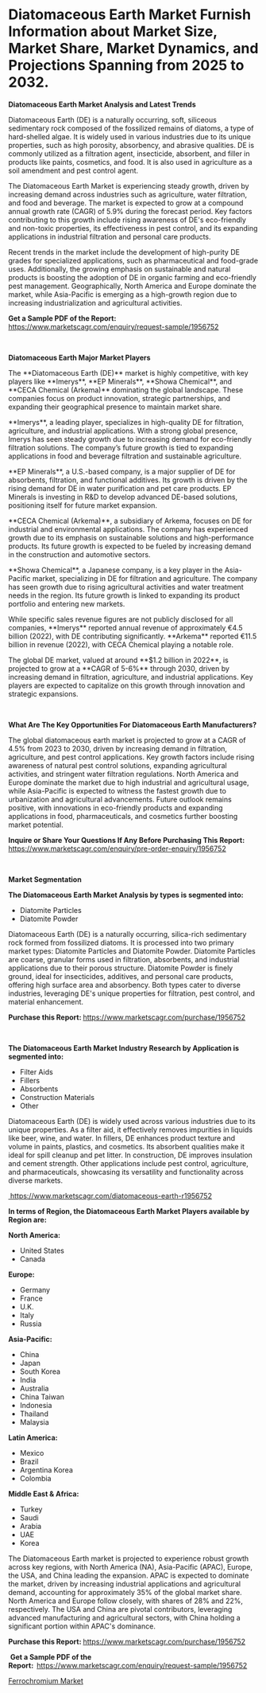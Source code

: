 <p><h1>Diatomaceous Earth Market Furnish Information about Market Size, Market Share, Market Dynamics, and Projections Spanning from 2025 to 2032.</h1></p><p><strong>Diatomaceous Earth Market Analysis and Latest Trends</strong></p>
<p><p>Diatomaceous Earth (DE) is a naturally occurring, soft, siliceous sedimentary rock composed of the fossilized remains of diatoms, a type of hard-shelled algae. It is widely used in various industries due to its unique properties, such as high porosity, absorbency, and abrasive qualities. DE is commonly utilized as a filtration agent, insecticide, absorbent, and filler in products like paints, cosmetics, and food. It is also used in agriculture as a soil amendment and pest control agent.</p><p>The Diatomaceous Earth Market is experiencing steady growth, driven by increasing demand across industries such as agriculture, water filtration, and food and beverage. The market is expected to grow at a compound annual growth rate (CAGR) of 5.9% during the forecast period. Key factors contributing to this growth include rising awareness of DE's eco-friendly and non-toxic properties, its effectiveness in pest control, and its expanding applications in industrial filtration and personal care products.</p><p>Recent trends in the market include the development of high-purity DE grades for specialized applications, such as pharmaceutical and food-grade uses. Additionally, the growing emphasis on sustainable and natural products is boosting the adoption of DE in organic farming and eco-friendly pest management. Geographically, North America and Europe dominate the market, while Asia-Pacific is emerging as a high-growth region due to increasing industrialization and agricultural activities.</p></p>
<p><strong>Get a Sample PDF of the Report:&nbsp;</strong> <a href="https://www.marketscagr.com/enquiry/request-sample/1956752?utm_campaign=1836&utm_medium=2&utm_source=Github&utm_content=ia&utm_term=24012025&utm_id=diatomaceous-earth">https://www.marketscagr.com/enquiry/request-sample/1956752</a></p>
<p>&nbsp;</p>
<p><strong>Diatomaceous Earth Major Market Players</strong></p>
<p><p>The **Diatomaceous Earth (DE)** market is highly competitive, with key players like **Imerys**, **EP Minerals**, **Showa Chemical**, and **CECA Chemical (Arkema)** dominating the global landscape. These companies focus on product innovation, strategic partnerships, and expanding their geographical presence to maintain market share.</p><p>**Imerys**, a leading player, specializes in high-quality DE for filtration, agriculture, and industrial applications. With a strong global presence, Imerys has seen steady growth due to increasing demand for eco-friendly filtration solutions. The company’s future growth is tied to expanding applications in food and beverage filtration and sustainable agriculture.</p><p>**EP Minerals**, a U.S.-based company, is a major supplier of DE for absorbents, filtration, and functional additives. Its growth is driven by the rising demand for DE in water purification and pet care products. EP Minerals is investing in R&D to develop advanced DE-based solutions, positioning itself for future market expansion.</p><p>**CECA Chemical (Arkema)**, a subsidiary of Arkema, focuses on DE for industrial and environmental applications. The company has experienced growth due to its emphasis on sustainable solutions and high-performance products. Its future growth is expected to be fueled by increasing demand in the construction and automotive sectors.</p><p>**Showa Chemical**, a Japanese company, is a key player in the Asia-Pacific market, specializing in DE for filtration and agriculture. The company has seen growth due to rising agricultural activities and water treatment needs in the region. Its future growth is linked to expanding its product portfolio and entering new markets.</p><p>While specific sales revenue figures are not publicly disclosed for all companies, **Imerys** reported annual revenue of approximately €4.5 billion (2022), with DE contributing significantly. **Arkema** reported €11.5 billion in revenue (2022), with CECA Chemical playing a notable role.</p><p>The global DE market, valued at around **$1.2 billion in 2022**, is projected to grow at a **CAGR of 5-6%** through 2030, driven by increasing demand in filtration, agriculture, and industrial applications. Key players are expected to capitalize on this growth through innovation and strategic expansions.</p></p>
<p>&nbsp;</p>
<p><strong>What Are The Key Opportunities For Diatomaceous Earth Manufacturers?</strong></p>
<p><p>The global diatomaceous earth market is projected to grow at a CAGR of 4.5% from 2023 to 2030, driven by increasing demand in filtration, agriculture, and pest control applications. Key growth factors include rising awareness of natural pest control solutions, expanding agricultural activities, and stringent water filtration regulations. North America and Europe dominate the market due to high industrial and agricultural usage, while Asia-Pacific is expected to witness the fastest growth due to urbanization and agricultural advancements. Future outlook remains positive, with innovations in eco-friendly products and expanding applications in food, pharmaceuticals, and cosmetics further boosting market potential.</p></p>
<p><strong>Inquire or Share Your Questions If Any Before Purchasing This Report:</strong> <a href="https://www.marketscagr.com/enquiry/pre-order-enquiry/1956752?utm_campaign=1836&utm_medium=2&utm_source=Github&utm_content=ia&utm_term=24012025&utm_id=diatomaceous-earth">https://www.marketscagr.com/enquiry/pre-order-enquiry/1956752</a></p>
<p>&nbsp;</p>
<p><strong>Market Segmentation</strong></p>
<p><strong>The Diatomaceous Earth Market Analysis by types is segmented into:</strong></p>
<p><ul><li>Diatomite Particles</li><li>Diatomite Powder</li></ul></p>
<p><p>Diatomaceous Earth (DE) is a naturally occurring, silica-rich sedimentary rock formed from fossilized diatoms. It is processed into two primary market types: Diatomite Particles and Diatomite Powder. Diatomite Particles are coarse, granular forms used in filtration, absorbents, and industrial applications due to their porous structure. Diatomite Powder is finely ground, ideal for insecticides, additives, and personal care products, offering high surface area and absorbency. Both types cater to diverse industries, leveraging DE's unique properties for filtration, pest control, and material enhancement.</p></p>
<p><strong>Purchase this Report:&nbsp;</strong><a href="https://www.marketscagr.com/purchase/1956752?utm_campaign=1836&utm_medium=2&utm_source=Github&utm_content=ia&utm_term=24012025&utm_id=diatomaceous-earth">https://www.marketscagr.com/purchase/1956752</a></p>
<p>&nbsp;</p>
<p><strong>The Diatomaceous Earth Market Industry Research by Application is segmented into:</strong></p>
<p><ul><li>Filter Aids</li><li>Fillers</li><li>Absorbents</li><li>Construction Materials</li><li>Other</li></ul></p>
<p><p>Diatomaceous Earth (DE) is widely used across various industries due to its unique properties. As a filter aid, it effectively removes impurities in liquids like beer, wine, and water. In fillers, DE enhances product texture and volume in paints, plastics, and cosmetics. Its absorbent qualities make it ideal for spill cleanup and pet litter. In construction, DE improves insulation and cement strength. Other applications include pest control, agriculture, and pharmaceuticals, showcasing its versatility and functionality across diverse markets.</p></p>
<p><a href="https://www.marketscagr.com/diatomaceous-earth-r1956752?utm_campaign=1836&utm_medium=2&utm_source=Github&utm_content=ia&utm_term=24012025&utm_id=diatomaceous-earth">&nbsp;https://www.marketscagr.com/diatomaceous-earth-r1956752</a></p>
<p><strong>In terms of Region, the Diatomaceous Earth Market Players available by Region are:</strong></p>
<p>
    <p> <strong> North America: </strong>
        <ul>
            <li>United States</li>
            <li>Canada</li>
        </ul>
        </p> 
    <p> <strong> Europe: </strong>
        <ul>
            <li>Germany</li>
            <li>France</li>
            <li>U.K.</li>
            <li>Italy</li>
            <li>Russia</li>
        </ul>
        </p> 
    <p> <strong> Asia-Pacific: </strong>
        <ul>
            <li>China</li>
            <li>Japan</li>
            <li>South Korea</li>
            <li>India</li>
            <li>Australia</li>
            <li>China Taiwan</li>
            <li>Indonesia</li>
            <li>Thailand</li>
            <li>Malaysia</li>
        </ul>
        </p> 
    <p> <strong> Latin America: </strong>
        <ul>
            <li>Mexico</li>
            <li>Brazil</li>
            <li>Argentina Korea</li>
            <li>Colombia</li>
        </ul>
        </p> 
    <p> <strong> Middle East & Africa: </strong>
        <ul>
            <li>Turkey</li>
            <li>Saudi</li>
            <li>Arabia</li>
            <li>UAE</li>
            <li>Korea</li>
        </ul>
    </p>
    </p>
<p><p>The Diatomaceous Earth market is projected to experience robust growth across key regions, with North America (NA), Asia-Pacific (APAC), Europe, the USA, and China leading the expansion. APAC is expected to dominate the market, driven by increasing industrial applications and agricultural demand, accounting for approximately 35% of the global market share. North America and Europe follow closely, with shares of 28% and 22%, respectively. The USA and China are pivotal contributors, leveraging advanced manufacturing and agricultural sectors, with China holding a significant portion within APAC's dominance.</p></p>
<p><strong>Purchase this Report: </strong><a href="https://www.marketscagr.com/purchase/1956752?utm_campaign=1836&utm_medium=2&utm_source=Github&utm_content=ia&utm_term=24012025&utm_id=diatomaceous-earth">https://www.marketscagr.com/purchase/1956752</a></p>
<p>&nbsp;<strong>Get a Sample PDF of the Report:&nbsp;&nbsp;</strong><a href="https://www.marketscagr.com/enquiry/request-sample/1956752?utm_campaign=1836&utm_medium=2&utm_source=Github&utm_content=ia&utm_term=24012025&utm_id=diatomaceous-earth">https://www.marketscagr.com/enquiry/request-sample/1956752</a></p>
<p><strong></strong></p>
<p><p><a href="https://github.com/mabutironaldo/Market-Research-Report-List-6/blob/main/ferrochromium-market.md?utm_campaign=1836&utm_medium=2&utm_source=Github&utm_content=ia&utm_term=24012025&utm_id=diatomaceous-earth">Ferrochromium Market</a></p></p>